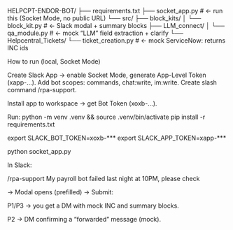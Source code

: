HELPCPT-ENDOR-BOT/
├── requirements.txt
├── socket_app.py                 # ← run this (Socket Mode, no public URL)
└── src/
    ├── block_kits/
    │   └── block_kit.py          # ← Slack modal + summary blocks
    ├── LLM_connect/
    │   └── qa_module.py          # ← mock “LLM” field extraction + clarify
    └── Helpcentral_Tickets/
        └── ticket_creation.py    # ← mock ServiceNow: returns INC ids


How to run (local, Socket Mode)

Create Slack App → enable Socket Mode, generate App-Level Token (xapp-…).
Add bot scopes: commands, chat:write, im:write. Create slash command /rpa-support.

Install app to workspace → get Bot Token (xoxb-…).

Run:
python -m venv .venv && source .venv/bin/activate
pip install -r requirements.txt

export SLACK_BOT_TOKEN=xoxb-***
export SLACK_APP_TOKEN=xapp-***

python socket_app.py

In Slack:

/rpa-support My payroll bot failed last night at 10PM, please check


→ Modal opens (prefilled) → Submit:

P1/P3 → you get a DM with mock INC and summary blocks.

P2 → DM confirming a “forwarded” message (mock).


